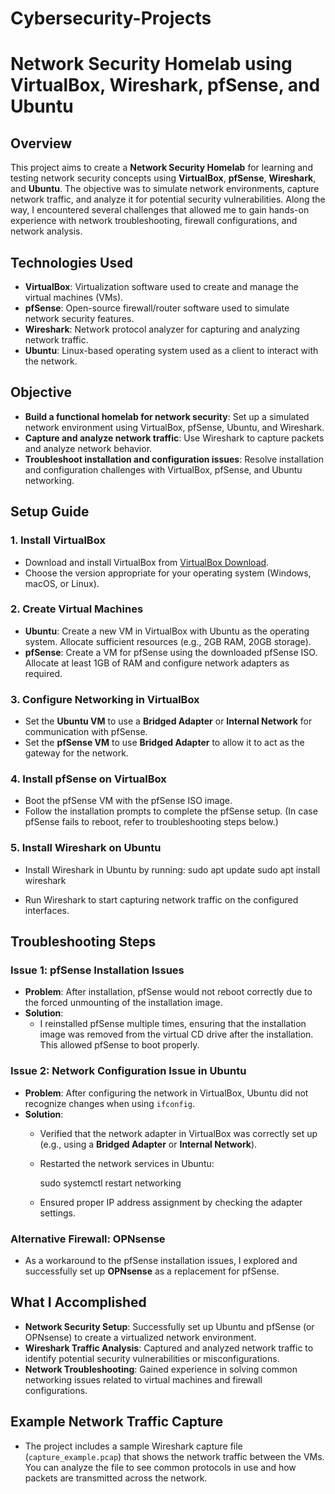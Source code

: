 # Cybersecurity-Projects
# Network Security Homelab using VirtualBox, Wireshark, pfSense, and Ubuntu

## Overview
This project aims to create a **Network Security Homelab** for learning and testing network security concepts using **VirtualBox**, **pfSense**, **Wireshark**, and **Ubuntu**. The objective was to simulate network environments, capture network traffic, and analyze it for potential security vulnerabilities. Along the way, I encountered several challenges that allowed me to gain hands-on experience with network troubleshooting, firewall configurations, and network analysis.

## Technologies Used
- **VirtualBox**: Virtualization software used to create and manage the virtual machines (VMs).
- **pfSense**: Open-source firewall/router software used to simulate network security features.
- **Wireshark**: Network protocol analyzer for capturing and analyzing network traffic.
- **Ubuntu**: Linux-based operating system used as a client to interact with the network.

## Objective
- **Build a functional homelab for network security**: Set up a simulated network environment using VirtualBox, pfSense, Ubuntu, and Wireshark.
- **Capture and analyze network traffic**: Use Wireshark to capture packets and analyze network behavior.
- **Troubleshoot installation and configuration issues**: Resolve installation and configuration challenges with VirtualBox, pfSense, and Ubuntu networking.

## Setup Guide

### 1. Install VirtualBox
   - Download and install VirtualBox from [VirtualBox Download](https://www.virtualbox.org/).
   - Choose the version appropriate for your operating system (Windows, macOS, or Linux).

### 2. Create Virtual Machines
   - **Ubuntu**: Create a new VM in VirtualBox with Ubuntu as the operating system. Allocate sufficient resources (e.g., 2GB RAM, 20GB storage).
   - **pfSense**: Create a VM for pfSense using the downloaded pfSense ISO. Allocate at least 1GB of RAM and configure network adapters as required.

### 3. Configure Networking in VirtualBox
   - Set the **Ubuntu VM** to use a **Bridged Adapter** or **Internal Network** for communication with pfSense.
   - Set the **pfSense VM** to use **Bridged Adapter** to allow it to act as the gateway for the network.

### 4. Install pfSense on VirtualBox
   - Boot the pfSense VM with the pfSense ISO image.
   - Follow the installation prompts to complete the pfSense setup. (In case pfSense fails to reboot, refer to troubleshooting steps below.)

### 5. Install Wireshark on Ubuntu
   - Install Wireshark in Ubuntu by running:
     sudo apt update
     sudo apt install wireshark
   
   - Run Wireshark to start capturing network traffic on the configured interfaces.

## Troubleshooting Steps

### Issue 1: pfSense Installation Issues
- **Problem**: After installation, pfSense would not reboot correctly due to the forced unmounting of the installation image.
- **Solution**: 
   - I reinstalled pfSense multiple times, ensuring that the installation image was removed from the virtual CD drive after the installation. This allowed pfSense to boot properly.

### Issue 2: Network Configuration Issue in Ubuntu
- **Problem**: After configuring the network in VirtualBox, Ubuntu did not recognize changes when using `ifconfig`.
- **Solution**: 
   - Verified that the network adapter in VirtualBox was correctly set up (e.g., using a **Bridged Adapter** or **Internal Network**).
   - Restarted the network services in Ubuntu:
   
     sudo systemctl restart networking
 
   - Ensured proper IP address assignment by checking the adapter settings.

### Alternative Firewall: OPNsense
- As a workaround to the pfSense installation issues, I explored and successfully set up **OPNsense** as a replacement for pfSense.

## What I Accomplished
- **Network Security Setup**: Successfully set up Ubuntu and pfSense (or OPNsense) to create a virtualized network environment.
- **Wireshark Traffic Analysis**: Captured and analyzed network traffic to identify potential security vulnerabilities or misconfigurations.
- **Network Troubleshooting**: Gained experience in solving common networking issues related to virtual machines and firewall configurations.

## Example Network Traffic Capture
- The project includes a sample Wireshark capture file (`capture_example.pcap`) that shows the network traffic between the VMs. You can analyze the file to see common protocols in use and how packets are transmitted across the network.

##

